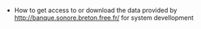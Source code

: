 * How to get access to or download the data provided by http://banque.sonore.breton.free.fr/ for system devellopment
